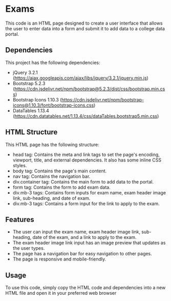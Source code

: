 # Exams

This code is an HTML page designed to create a user interface that allows the user to enter data into a form and submit it to add data to a college data portal.

## Dependencies
This project has the following dependencies:

- jQuery 3.2.1 (https://ajax.googleapis.com/ajax/libs/jquery/3.2.1/jquery.min.js)
- Bootstrap 5.2.3 (https://cdn.jsdelivr.net/npm/bootstrap@5.2.3/dist/css/bootstrap.min.css)
- Bootstrap Icons 1.10.3 (https://cdn.jsdelivr.net/npm/bootstrap-icons@1.10.3/font/bootstrap-icons.css)
- DataTables 1.13.4 (https://cdn.datatables.net/1.13.4/css/dataTables.bootstrap5.min.css)

## HTML Structure
This HTML page has the following structure:

- head tag: Contains the meta and link tags to set the page's encoding, viewport, title, and external dependencies. It also has some inline CSS styles.
- body tag: Contains the page's main content.
- nav tag: Contains the navigation bar.
- div.container tag: Contains the main form to add data to the portal.
- form tag: Contains the form to add exam data.
- div.mb-3 tags: Contains form inputs for exam name, exam header image link, sub-heading, and date of exam.
- div.mb-3 tags: Contains a form input for the link to apply to the exam.

## Features
- The user can input the exam name, exam header image link, sub-heading, date of the exam, and a link to apply to the exam.
- The exam header image link input has an image preview that updates as the user types.
- The page has a navigation bar for easy navigation to other pages.
- The page is responsive and mobile-friendly.

## Usage
To use this code, simply copy the HTML code and dependencies into a new HTML file and open it in your preferred web browser
